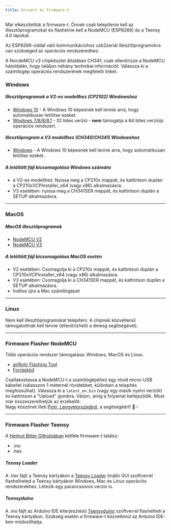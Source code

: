 ```yaml
---
title: Drivert és firmware-t
---
```


Már elkészítettük a firmware-t. Önnek csak telepítenie kell az illesztőprogramokat és flashelnie kell a NodeMCU (ESP8266) és a Teensy 4.0 lapokat.

Az ESP8266-oddal való kommunikációhoz usb2serial illesztőprogramokra van szükséged az operációs rendszeredhez.

A NocdeMCU v3 chipkészlet általában CH341, csak ellenőrizze a NodeMCU hátoldalán, hogy találjon néhány technikai információt. Válassza ki a számítógép operációs rendszerének megfelelő linket.

### Windows

##### Illesztőprogramok a V2-es modellhez (CP2102) Windowshoz
* [Windows 10](https://www.silabs.com/documents/public/software/CP210x_Universal_Windows_Driver.zip) - A Windows 10 képesnek kell lennie arra, hogy automatikusan letöltse ezeket.
* [Windows 7/8/8/8.1](https://www.silabs.com/documents/public/software/CP210x_Windows_Drivers.zip) - 32 bites verzió - **nem** támogatja a 64 bites verziójú operációs rendszert.

##### illesztőprogram a V3 modellhez (CH340/CH341) Windowshoz
* [Windows](http://www.wch.cn/downloads/file/5.html) - A Windows 10 képesnek kell lennie arra, hogy automatikusan letöltse ezeket.

##### A letöltött fájl kicsomagolása Windows számára
* a V2-es modellhez: Nyissa meg a CP210x mappát, és kattintson duplán a CP210xVCPInstaller_x64 (vagy x86) alkalmazásra.
* V3 esetében: nyissa meg a CH341SER mappát, és kattintson duplán a SETUP alkalmazásra.

---

### MacOS

##### MacOS illesztőprogramok
* [NodeMCU V2](https://www.silabs.com/documents/public/software/Mac_OSX_VCP_Driver.zip )
* [NodeMCU V3](http://www.wch.cn/downloads/file/178.html)

##### A letöltött fájl kicsomagolása MacOS esetén
* V2 esetében: Csomagolja ki a CP210x mappát, és kattintson duplán a CP210xVCPInstaller_x64 (vagy x86) alkalmazásra.
* V3 esetében: Csomagolja ki a CH341SER mappát, és kattintson duplán a SETUP alkalmazásra.
* Indítsa újra a Mac számítógépet

---

### Linux
Nem kell illesztőprogramokat telepíteni. A chipnek közvetlenül támogatottnak kell lennie (ellenőrizhető a dmesg segítségével).

---
### Firmware Flasher NodeMCU
Több operációs rendszer támogatása: Windows, MacOS és Linux.

* [airRohr Flashing Tool](http://firmware.sensor.community/airrohr/flashing-tool/)
* [Forráskód](https://github.com/opendata-stuttgart/airrohr-firmware-flasher/)

Csatlakoztassa a NodeMCU-t a számítógépéhez egy rövid micro-USB kábellel (válasszon 1 méternél rövidebbet, különben a telepítés meghiúsulhat). Válassza ki a `latest_en.bin` (vagy egy másik nyelvi verziót) és kattintson a "Upload" gombra.
Várjon, amíg a folyamat befejeződik. Most már összeszerelhetjük az érzékelőt.
<br>
Nagy köszönet illeti [Piotr, Lengyelországból](https://dropbox.inf.re/), a segítségéért! 🙋♂️

---
### Firmware Flasher Teensy
A [Helmut Bitter Githubjában](https://github.com/hbitter/DNMS/tree/master/Firmware) kétféle firmware-t találsz:
* .ino
* .hex

##### Teensy Loader
A .hex fájlt a Teensy kártyákon a [Teensy Loader](https://www.pjrc.com/teensy/loader.html) önálló GUI szoftverrel flashelheted a Teensy kártyákon Windows, Mac és Linux operációs rendszerekhez.
Létezik egy parancssoros verzió is.

##### Teensyduino
A .ino fájlt az Arduino IDE kiterjesztésű [Teensyduino](https://www.pjrc.com/teensy/teensyduino.html) szoftverrel flashelheti a Teensy kártyákon.
Szükség esetén a firmware-t közvetlenül az Arduino IDE-ben módosíthatja.